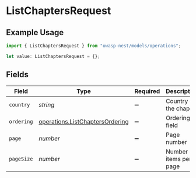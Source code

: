 # ListChaptersRequest

## Example Usage

```typescript
import { ListChaptersRequest } from "owasp-nest/models/operations";

let value: ListChaptersRequest = {};
```

## Fields

| Field                                                                              | Type                                                                               | Required                                                                           | Description                                                                        |
| ---------------------------------------------------------------------------------- | ---------------------------------------------------------------------------------- | ---------------------------------------------------------------------------------- | ---------------------------------------------------------------------------------- |
| `country`                                                                          | *string*                                                                           | :heavy_minus_sign:                                                                 | Country of the chapter                                                             |
| `ordering`                                                                         | [operations.ListChaptersOrdering](../../models/operations/listchaptersordering.md) | :heavy_minus_sign:                                                                 | Ordering field                                                                     |
| `page`                                                                             | *number*                                                                           | :heavy_minus_sign:                                                                 | Page number                                                                        |
| `pageSize`                                                                         | *number*                                                                           | :heavy_minus_sign:                                                                 | Number of items per page                                                           |